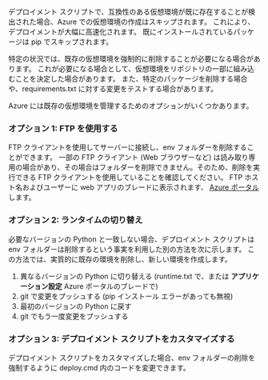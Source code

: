 デプロイメント スクリプトで、互換性のある仮想環境が既に存在することが検出された場合、Azure での仮想環境の作成はスキップされます。  これにより、デプロイメントが大幅に高速化されます。  既にインストールされているパッケージは pip でスキップされます。

特定の状況では、既存の仮想環境を強制的に削除することが必要になる場合があります。  これが必要になる場合として、仮想環境をリポジトリの一部に組み込むことを決定した場合があります。  また、特定のパッケージを削除する場合や、requirements.txt に対する変更をテストする場合があります。

Azure には既存の仮想環境を管理するためのオプションがいくつかあります。

### オプション 1: FTP を使用する

FTP クライアントを使用してサーバーに接続し、env フォルダーを削除することができます。  一部の FTP クライアント (Web ブラウザーなど) は読み取り専用の場合があり、その場合はフォルダーを削除できません。そのため、削除を実行できる FTP クライアントを使用していることを確認してください。  FTP ホスト名およびユーザーに web アプリのブレードに表示されます、 [Azure ポータル](https://portal.azure.com)します。

### オプション 2: ランタイムの切り替え

必要なバージョンの Python と一致しない場合、デプロイメント スクリプトは env フォルダーは削除するという事実を利用した別の方法を次に示します。  この方法では、実質的に既存の環境を削除し、新しい環境を作成します。

1. 異なるバージョンの Python に切り替える (runtime.txt で、または **アプリケーション設定** Azure ポータルのブレードで)
1. git で変更をプッシュする (pip インストール エラーがあっても無視)
1. 最初のバージョンの Python に戻す
1. git でもう一度変更をプッシュする

### オプション 3: デプロイメント スクリプトをカスタマイズする

デプロイメント スクリプトをカスタマイズした場合、env フォルダーの削除を強制するように deploy.cmd 内のコードを変更できます。

